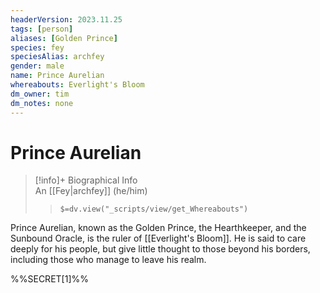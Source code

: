 ```yaml
---
headerVersion: 2023.11.25
tags: [person]
aliases: [Golden Prince]
species: fey
speciesAlias: archfey
gender: male
name: Prince Aurelian
whereabouts: Everlight's Bloom
dm_owner: tim
dm_notes: none
---
```

# Prince Aurelian
>[!info]+ Biographical Info  
> An [[Fey|archfey]] (he/him)  
>> `$=dv.view("_scripts/view/get_Whereabouts")`

Prince Aurelian, known as the Golden Prince, the Hearthkeeper, and the Sunbound Oracle, is the ruler of [[Everlight's Bloom]]. He is said to care deeply for his people, but give little thought to those beyond his borders, including those who manage to leave his realm. 

%%SECRET[1]%%